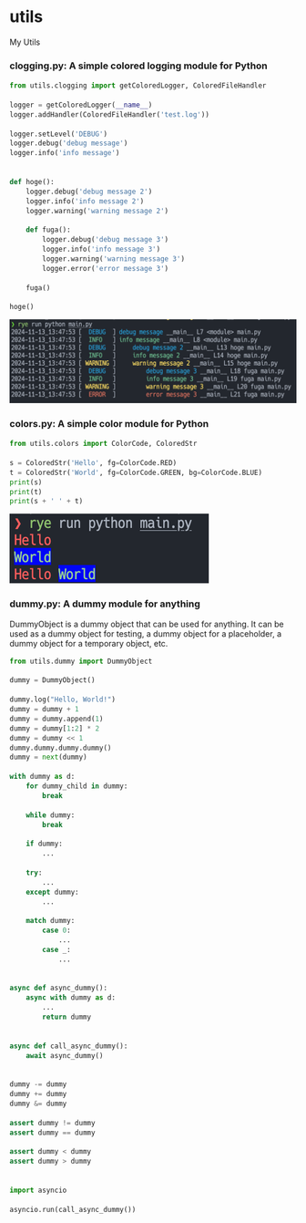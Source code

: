 # utils

My Utils

### clogging.py: A simple colored logging module for Python
    
```python
from utils.clogging import getColoredLogger, ColoredFileHandler

logger = getColoredLogger(__name__)
logger.addHandler(ColoredFileHandler('test.log'))

logger.setLevel('DEBUG')
logger.debug('debug message')
logger.info('info message')


def hoge():
    logger.debug('debug message 2')
    logger.info('info message 2')
    logger.warning('warning message 2')

    def fuga():
        logger.debug('debug message 3')
        logger.info('info message 3')
        logger.warning('warning message 3')
        logger.error('error message 3')

    fuga()

hoge()
```
![alt text](images/clog.png)

### colors.py: A simple color module for Python

```python
from utils.colors import ColorCode, ColoredStr

s = ColoredStr('Hello', fg=ColorCode.RED)
t = ColoredStr('World', fg=ColorCode.GREEN, bg=ColorCode.BLUE)
print(s)
print(t)
print(s + ' ' + t)
```
![alt text](images/coloredstr.png)


### dummy.py: A dummy module for anything
DummyObject is a dummy object that can be used for anything. It can be used as a dummy object for testing, a dummy object for a placeholder, a dummy object for a temporary object, etc.
```python
from utils.dummy import DummyObject

dummy = DummyObject()

dummy.log("Hello, World!")
dummy = dummy + 1
dummy = dummy.append(1)
dummy = dummy[1:2] * 2
dummy = dummy << 1
dummy.dummy.dummy.dummy()
dummy = next(dummy)

with dummy as d:
    for dummy_child in dummy:
        break

    while dummy:
        break

    if dummy:
        ...

    try:
        ...
    except dummy:
        ...

    match dummy:
        case 0:
            ...
        case _:
            ...


async def async_dummy():
    async with dummy as d:
        ...
        return dummy


async def call_async_dummy():
    await async_dummy()


dummy -= dummy
dummy += dummy
dummy &= dummy

assert dummy != dummy
assert dummy == dummy

assert dummy < dummy
assert dummy > dummy


import asyncio

asyncio.run(call_async_dummy())
```

